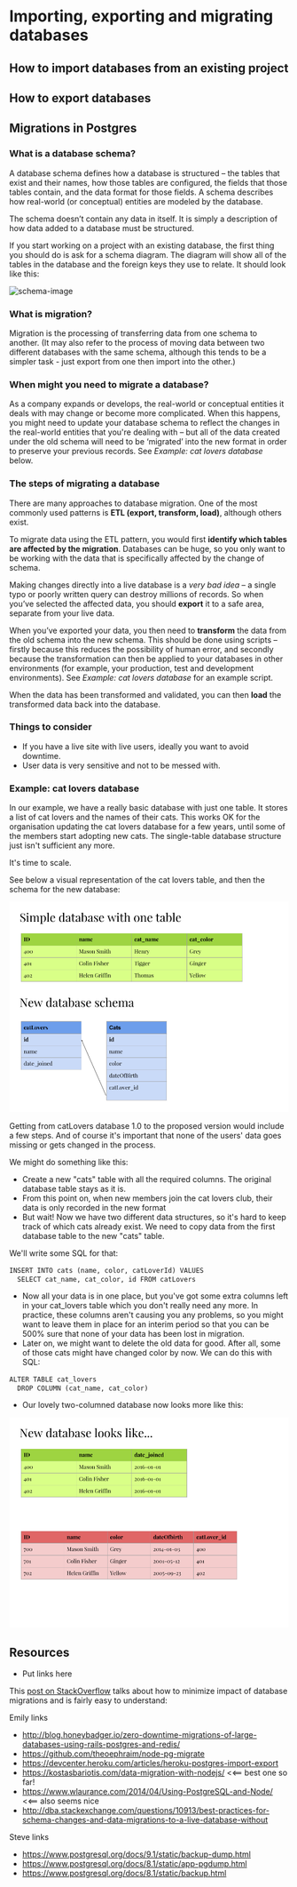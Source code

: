 # Importing, exporting and migrating databases

## How to import databases from an existing project

## How to export databases

## Migrations in Postgres

### What is a database schema?

A database schema defines how a database is structured – the tables that exist and their names, how those tables are configured, the fields that those tables contain, and the data format for those fields. A schema describes how real-world (or conceptual) entities are modeled by the database.

The schema doesn’t contain any data in itself. It is simply a description of how data added to a database must be structured.

If you start working on a project with an existing database, the first thing you should do is ask for a schema diagram. The diagram will show all of the tables in the database and the foreign keys they use to relate. It should look like this:

![schema-image](http://www.codeproject.com/KB/database/UnitTestDbAppsWithNDbUnit/NDbUnitXPath.jpg)


### What is migration?

Migration is the processing of transferring data from one schema to another. (It may also refer to the process of moving data between two different databases with the same schema, although this tends to be a simpler task - just export from one then import into the other.)

### When might you need to migrate a database?

As a company expands or develops, the real-world or conceptual entities it deals with may change or become more complicated. When this happens, you might need to update your database schema to reflect the changes in the real-world entities that you're dealing with – but all of the data created under the old schema will need to be ‘migrated’ into the new format in order to preserve your previous records. See _Example: cat lovers database_ below.

### The steps of migrating a database

There are many approaches to database migration. One of the most commonly used patterns is __ETL (export, transform, load)__, although others exist.

To migrate data using the ETL pattern, you would first __identify which tables are affected by the migration__. Databases can be huge, so you only want to be working with the data that is specifically affected by the change of schema.

Making changes directly into a live database is a _very bad idea_ – a single typo or poorly written query can destroy millions of records. So when you’ve selected the affected data, you should __export__ it to a safe area, separate from your live data.

When you’ve exported your data, you then need to __transform__ the data from the old schema into the new schema. This should be done using scripts – firstly because this reduces the possibility of human error, and secondly because the transformation can then be applied to your databases in other environments (for example, your production, test and development environments). See _Example: cat lovers database_ for an example script.

When the data has been transformed and validated, you can then __load__ the transformed data back into the database.    

### Things to consider

- If you have a live site with live users, ideally you want to avoid downtime.
- User data is very sensitive and not to be messed with.

### Example: cat lovers database

In our example, we have a really basic database with just one table. It stores a list of cat lovers and the names of their cats. This works OK for the organisation updating the cat lovers database for a few years, until some of the members start adopting new cats. The single-table database structure just isn't sufficient any more.

It's time to scale.

See below a visual representation of the cat lovers table, and then the schema for the new database:

![image-1](./images/Database_schema1.png)

Getting from catLovers database 1.0 to the proposed version would include a few steps. And of course it's important that none of the users' data goes missing or gets changed in the process.

We might do something like this:

- Create a new "cats" table with all the required columns. The original database table stays as it is.
- From this point on, when new members join the cat lovers club, their data is only recorded in the new format
- But wait! Now we have two different data structures, so it's hard to keep track of which cats already exist. We need to copy data from the first database table to the new "cats" table.

We'll write some SQL for that:

```
INSERT INTO cats (name, color, catLoverId) VALUES
  SELECT cat_name, cat_color, id FROM catLovers
```
- Now all your data is in one place, but you've got some extra columns left in your cat_lovers table which you don't really need any more. In practice, these columns aren't causing you any problems, so you might want to leave them in place for an interim period so that you can be 500% sure that none of your data has been lost in migration.
- Later on, we might want to delete the old data for good. After all, some of those cats might have changed color by now. We can do this with SQL:

```
ALTER TABLE cat_lovers
  DROP COLUMN (cat_name, cat_color)
```

- Our lovely two-columned database now looks more like this:

![image_2](./images/Database_schema2.png)






## Resources

- Put links here

This [post on StackOverflow](http://dba.stackexchange.com/questions/10913/best-practices-for-schema-changes-and-data-migrations-to-a-live-database-without) talks about how to minimize impact of database migrations and is fairly easy to understand:

Emily links
- http://blog.honeybadger.io/zero-downtime-migrations-of-large-databases-using-rails-postgres-and-redis/
- https://github.com/theoephraim/node-pg-migrate
- https://devcenter.heroku.com/articles/heroku-postgres-import-export
- https://kostasbariotis.com/data-migration-with-nodejs/ <<== best one so far!
- https://www.wlaurance.com/2014/04/Using-PostgreSQL-and-Node/ <<== also seems nice
- http://dba.stackexchange.com/questions/10913/best-practices-for-schema-changes-and-data-migrations-to-a-live-database-without

Steve links
- https://www.postgresql.org/docs/9.1/static/backup-dump.html
- https://www.postgresql.org/docs/8.1/static/app-pgdump.html
- https://www.postgresql.org/docs/8.1/static/backup.html
